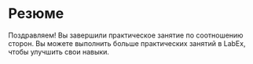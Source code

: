 # Резюме

Поздравляем! Вы завершили практическое занятие по соотношению сторон. Вы можете выполнить больше практических занятий в LabEx, чтобы улучшить свои навыки.
